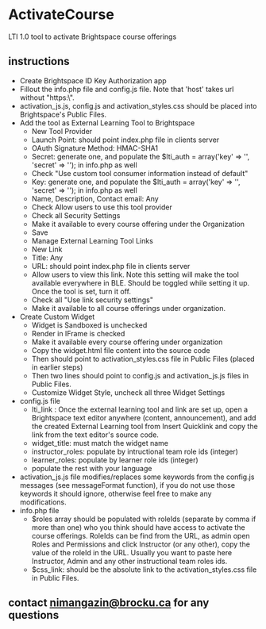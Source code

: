 # ActivateCourse
LTI 1.0 tool to activate Brightspace course offerings

## instructions
* Create Brightspace ID Key Authorization app
* Fillout the info.php file and config.js file. Note that 'host' takes url without "https:\\".
* activation_js.js, config.js and activation_styles.css should be placed into Brightspace's Public Files.
* Add the tool as External Learning Tool to Brightspace
  * New Tool Provider
  * Launch Point: should point index.php file in clients server
  * OAuth Signature Method: HMAC-SHA1
  * Secret: generate one, and populate the $lti_auth = array('key' => '', 'secret' => ''); in info.php as well
  * Check "Use custom tool consumer information instead of default"
  * Key: generate one, and populate the $lti_auth = array('key' => '', 'secret' => ''); in info.php as well
  * Name, Description, Contact email: Any
  * Check Allow users to use this tool provider
  * Check all Security Settings
  * Make it available to every course offering under the Organization
  * Save
  * Manage External Learning Tool Links
  * New Link
  * Title: Any
  * URL: should point index.php file in clients server
  * Allow users to view this link. Note this setting will make the tool available everywhere in BLE. Should be toggled while setting it up. Once the tool is set, turn it off.
  * Check all "Use link security settings"
  * Make it available to all course offerings under organization.
* Create Custom Widget
  * Widget is Sandboxed is unchecked
  * Render in IFrame is checked
  * Make it available every course offering under organization
  * Copy the widget.html file content into the source code
  * Then <link rel="stylesheet" href=""> should point to activation_styles.css file in Public Files (placed in earlier steps)
  * Then two <script src=""></script> lines should point to config.js and activation_js.js files in Public Files.
  * Customize Widget Style, uncheck all three Widget Settings
* config.js file
  * lti_link : Once the external learning tool and link are set up, open a Brightspace text editor anywhere (content, announcement), and add the created External Learning tool from Insert Quicklink and copy the link from the text editor's source code.
  * widget_title: must match the widget name
  * instructor_roles: populate by intructional team role ids (integer)
  * learner_roles: populate by learner role ids (integer)
  * populate the rest with your language
* activation_js.js file modifies/replaces some keywords from the config.js messages (see messageFormat function), if you do not use those keywords it should ignore, otherwise feel free to make any modifications. 
* info.php file
  * $roles array should be populated with roleIds (separate by comma if more than one) who you think should have access to activate the course offerings. RoleIds can be find from the URL, as admin open Roles and Permissions and click Instructor (or any other), copy the value of the roleId in the URL. Usually you want to paste here Instructor, Admin and any other instructional team roles ids.
  * $css_link: should be the absolute link to the activation_styles.css file in Public Files.


## contact nimangazin@brocku.ca for any questions
